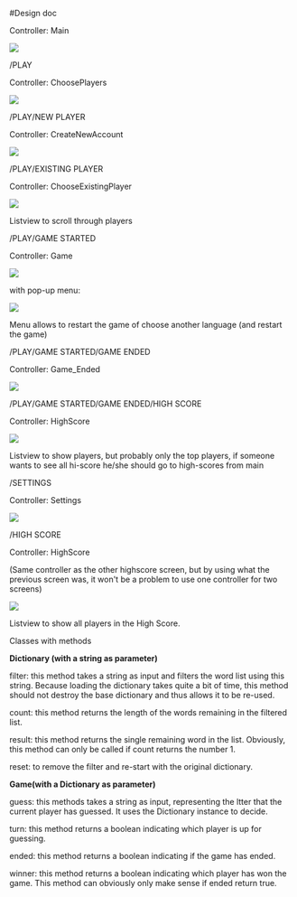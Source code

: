 #Design doc

Controller: Main 

![](https://github.com/BartvonMeijenfeldt/Ghost/blob/master/Sketches/Start.jpg)

/PLAY

Controller: ChoosePlayers

![](https://github.com/BartvonMeijenfeldt/Ghost/blob/master/Sketches/ChoosePlayer.jpg)

/PLAY/NEW PLAYER

Controller: CreateNewAccount

![](https://github.com/BartvonMeijenfeldt/Ghost/blob/master/Sketches/CreateAccount.jpg)

/PLAY/EXISTING PLAYER

Controller: ChooseExistingPlayer

![](https://github.com/BartvonMeijenfeldt/Ghost/blob/master/Sketches/Existing%20players.jpg)

Listview to scroll through players

/PLAY/GAME STARTED

Controller: Game

![](https://github.com/BartvonMeijenfeldt/Ghost/blob/master/Sketches/Game.jpg)

with pop-up menu:

![](https://github.com/BartvonMeijenfeldt/Ghost/blob/master/Sketches/Menu.jpg)

Menu allows to restart the game of choose another language (and restart the game)

/PLAY/GAME STARTED/GAME ENDED

Controller: Game_Ended

![](https://github.com/BartvonMeijenfeldt/Ghost/blob/master/Sketches/Won.jpg)

/PLAY/GAME STARTED/GAME ENDED/HIGH SCORE

Controller: HighScore

![](https://github.com/BartvonMeijenfeldt/Ghost/blob/master/Sketches/Hi-ScoresAfterGame.jpg)

Listview to show players, but probably only the top players, if someone wants to see all hi-score he/she should go to high-scores from main

/SETTINGS

Controller: Settings

![](https://github.com/BartvonMeijenfeldt/Ghost/blob/master/Sketches/Settings.jpg)

/HIGH SCORE

Controller: HighScore

(Same controller as the other highscore screen, but by using what the previous screen was, it won't be a problem to use one controller for two screens)

![](https://github.com/BartvonMeijenfeldt/Ghost/blob/master/Sketches/Hi-Scores.jpg)

Listview to show all players in the High Score.


Classes
	with methods

**Dictionary (with a string as parameter)**

   filter:
       this method takes a string as input and filters the word list using this string. Because loading the 	             dictionary takes quite a bit of time, this method should not destroy the base dictionary and thus 			       allows it to be re-used.
		
   count:
      this method returns the length of the words remaining in the filtered list.

   result:
       this method returns the single remaining word in the list. Obviously, this method can only be called 		       if count returns the number 1.

   reset:
       to remove the filter and re-start with the original dictionary.
		
**Game(with a Dictionary as parameter)**

   guess:
       this methods takes a string as input, representing the ltter that the current player has guessed. It 		       uses the Dictionary instance to decide.
		
   turn:
       this method returns a boolean indicating which player is up for guessing.
	
   ended:
       this method returns a boolean indicating if the game has ended.
		
   winner:
       this method returns a boolean indicating which player has won the game. This method can obviously only 		       make sense if ended return true.
		
